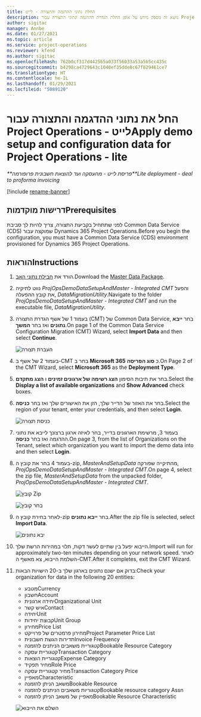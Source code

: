 ```yaml
---
title: החלת נתוני ההדגמה והתצורה - לייט
description: נושא זה מספק מידע על אופן החלת הגדרת ההדגמה ונתוני התצורה עבור Project Operations.
author: sigitac
manager: Annbe
ms.date: 01/27/2021
ms.topic: article
ms.service: project-operations
ms.reviewer: kfend
ms.author: sigitac
ms.openlocfilehash: 762b0cf317d442565a033f56033a53a5b5cc435c
ms.sourcegitcommit: b4298ca4729643c1040ef35dde8c67f829461ce7
ms.translationtype: HT
ms.contentlocale: he-IL
ms.lasthandoff: 01/29/2021
ms.locfileid: "5089120"
---
```

# <a name="apply-demo-setup-and-configuration-data-for-project-operations---lite"></a><span data-ttu-id="08aa6-103">החל את נתוני ההדגמה והתצורה עבור Project Operations - לייט</span><span class="sxs-lookup"><span data-stu-id="08aa6-103">Apply demo setup and configuration data for Project Operations - lite</span></span> 

<span data-ttu-id="08aa6-104">_\*\*פריסת לייט - מהעסקה ועד להוצאת חשבונית פרופורמה_</span><span class="sxs-lookup"><span data-stu-id="08aa6-104">_\*\*Lite deployment - deal to proforma invoicing_</span></span>

[!include [rename-banner](~/includes/cc-data-platform-banner.md)]

## <a name="prerequisites"></a><span data-ttu-id="08aa6-105">דרישות מוקדמות</span><span class="sxs-lookup"><span data-stu-id="08aa6-105">Prerequisites</span></span>

<span data-ttu-id="08aa6-106">לפני שתתחיל בקביעת התצורה, צריך להיות לך סביבת Common Data Service ‏(CDS) שמוקצה עבור Dynamics 365 Project Operations.</span><span class="sxs-lookup"><span data-stu-id="08aa6-106">Before you begin the configuration, you must have a Common Data Service (CDS) environment provisioned for Dynamics 365 Project Operations.</span></span>


## <a name="instructions"></a><span data-ttu-id="08aa6-107">הוראות</span><span class="sxs-lookup"><span data-stu-id="08aa6-107">Instructions</span></span>

1. <span data-ttu-id="08aa6-108">הורד את [חבילת נתוני האב](https://download.microsoft.com/download/3/4/1/341bf279-a64f-4baa-af31-ce624859b518/ProjOpsSampleSetupData%20-%20CE%20only%20CMT.zip).</span><span class="sxs-lookup"><span data-stu-id="08aa6-108">Download the [Master Data Package](https://download.microsoft.com/download/3/4/1/341bf279-a64f-4baa-af31-ce624859b518/ProjOpsSampleSetupData%20-%20CE%20only%20CMT.zip).</span></span> 
2. <span data-ttu-id="08aa6-109">נווט לתיקיה *ProjOpsDemoDataSetupAndMaster - Integrated CMT* והפעל את קובץ ההפעלה, *DataMigrationUtility*.</span><span class="sxs-lookup"><span data-stu-id="08aa6-109">Navigate to the folder *ProjOpsDemoDataSetupAndMaster - Integrated CMT* and run the executable file, *DataMigrationUtility*.</span></span>
3. <span data-ttu-id="08aa6-110">בעמוד 1 של אשף הגדרת התצורה (CMT‏) של Common Data Service, בחר **ייבא נתונים** ואז בחר **המשך**.</span><span class="sxs-lookup"><span data-stu-id="08aa6-110">On page 1 of the Common Data Service Configuration Migration (CMT) Wizard, select **Import Data** and then select **Continue**.</span></span>

    ![‏‫העברת תצורה](./media/1ConfigurationMigration.png)

4. <span data-ttu-id="08aa6-112">בעמוד 2 של אשף ב-CMT בחר ב **Microsoft 365** כ **סוג הפריסה**.</span><span class="sxs-lookup"><span data-stu-id="08aa6-112">On Page 2 of the CMT Wizard, select **Microsoft 365** as the **Deployment Type**.</span></span>
5. <span data-ttu-id="08aa6-113">בחר את תיבות הסימון **הצג רשימה של ארגונים זמינים** ו **הצג מתקדם**.</span><span class="sxs-lookup"><span data-stu-id="08aa6-113">Select the **Display a list of available organizations** and **Show Advanced** check boxes.</span></span>
6. <span data-ttu-id="08aa6-114">בחר את האזור של הדייר שלך, הזן את האישורים שלך ואז בחר **כניסה**.</span><span class="sxs-lookup"><span data-stu-id="08aa6-114">Select the region of your tenant, enter your credentials, and then select **Login**.</span></span>

   ![כניסת תצורה](./media/2ConfigurationSignin.png)

7. <span data-ttu-id="08aa6-116">בעמוד 3, מרשימת הארגונים בדייר, בחר לאיזה ארגון ברצונך לייבא את נתוני ההדגמה ואז בחר **כניסה**.</span><span class="sxs-lookup"><span data-stu-id="08aa6-116">On page 3, from the list of Organizations on the Tenant, select which organization you want to import the demo data into and then select **Login**.</span></span>
8. <span data-ttu-id="08aa6-117">בעמוד 4 בחר את קובץ ה-zip, *MasterAndSetupData* מהתיקייה שפורקה, *ProjOpsDemoDataSetupAndMaster - Integrated CMT*.</span><span class="sxs-lookup"><span data-stu-id="08aa6-117">On page 4, select the zip file, *MasterAndSetupData* from the unpacked folder, *ProjOpsDemoDataSetupAndMaster - Integrated CMT*.</span></span>

   ![קובץ Zip](./media/3ZipFile.png)

   ![בחר קובץ](./media/4SelectAFile.png)

9. <span data-ttu-id="08aa6-120">לאחר בחירת קובץ ה-zip בחר **ייבא נתונים**.</span><span class="sxs-lookup"><span data-stu-id="08aa6-120">After the zip file is selected, select **Import Data**.</span></span>

   ![יבא נתונים](./media/5ImportData.png)

10. <span data-ttu-id="08aa6-122">הייבוא יפעל בין שתיים לעשר דקות, תלוי במהירות הרשת שלך.</span><span class="sxs-lookup"><span data-stu-id="08aa6-122">Import will run for approximately two-ten minutes depending on your network speed.</span></span> <span data-ttu-id="08aa6-123">לאחר השלמת הייבוא, צא מאשף ה-CMT.</span><span class="sxs-lookup"><span data-stu-id="08aa6-123">After it completes, exit the CMT Wizard.</span></span> 
11. <span data-ttu-id="08aa6-124">בדוק אם ישנם נתונים בארגון שלך ב-20 הישויות הבאות:</span><span class="sxs-lookup"><span data-stu-id="08aa6-124">Check your organization for data in the following 20 entities:</span></span>

    -   <span data-ttu-id="08aa6-125">מטבע</span><span class="sxs-lookup"><span data-stu-id="08aa6-125">Currency</span></span>
    -   <span data-ttu-id="08aa6-126">חשבון</span><span class="sxs-lookup"><span data-stu-id="08aa6-126">Account</span></span>
    -   <span data-ttu-id="08aa6-127">יחידה ארגונית</span><span class="sxs-lookup"><span data-stu-id="08aa6-127">Organizational Unit</span></span>
    -   <span data-ttu-id="08aa6-128">איש קשר</span><span class="sxs-lookup"><span data-stu-id="08aa6-128">Contact</span></span>
    -   <span data-ttu-id="08aa6-129">יחידה</span><span class="sxs-lookup"><span data-stu-id="08aa6-129">Unit</span></span>
    -   <span data-ttu-id="08aa6-130">קבוצת יחידות</span><span class="sxs-lookup"><span data-stu-id="08aa6-130">Unit Group</span></span>
    -   <span data-ttu-id="08aa6-131">מחירון</span><span class="sxs-lookup"><span data-stu-id="08aa6-131">Price List</span></span>
    -   <span data-ttu-id="08aa6-132">מחירון פרמטרים של פרוייקט</span><span class="sxs-lookup"><span data-stu-id="08aa6-132">Project Parameter Price List</span></span> 
    -   <span data-ttu-id="08aa6-133">תדירות הגשת חשבונית</span><span class="sxs-lookup"><span data-stu-id="08aa6-133">Invoice Frequency</span></span>
    -   <span data-ttu-id="08aa6-134">קטגוריית משאבים הניתנים להזמנה</span><span class="sxs-lookup"><span data-stu-id="08aa6-134">Bookable Resource Category</span></span>
    -   <span data-ttu-id="08aa6-135">קטגוריית עסקה</span><span class="sxs-lookup"><span data-stu-id="08aa6-135">Transaction Category</span></span>
    -   <span data-ttu-id="08aa6-136">קטגוריית הוצאות</span><span class="sxs-lookup"><span data-stu-id="08aa6-136">Expense Category</span></span>
    -   <span data-ttu-id="08aa6-137">מחיר תפקיד</span><span class="sxs-lookup"><span data-stu-id="08aa6-137">Role Price</span></span>
    -   <span data-ttu-id="08aa6-138">מחיר קטגוריית עסקה</span><span class="sxs-lookup"><span data-stu-id="08aa6-138">Transaction Category Price</span></span>
    -   <span data-ttu-id="08aa6-139">מאפיין</span><span class="sxs-lookup"><span data-stu-id="08aa6-139">Characteristic</span></span>
    -   <span data-ttu-id="08aa6-140">משאב הניתן להזמנה</span><span class="sxs-lookup"><span data-stu-id="08aa6-140">Bookable Resource</span></span>
    -   <span data-ttu-id="08aa6-141">קטגוריות משאבים הניתנים להזמנה</span><span class="sxs-lookup"><span data-stu-id="08aa6-141">Bookable resource category Assn</span></span>
    -   <span data-ttu-id="08aa6-142">מאפיין של משאב הניתן להזמנה</span><span class="sxs-lookup"><span data-stu-id="08aa6-142">Bookable Resource Characteristic</span></span>

    ![השלם את הייבוא](./media/6CompleteImport.png)
